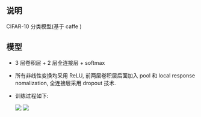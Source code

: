 ## 说明

CIFAR-10 分类模型(基于 caffe )

## 模型

* 3 层卷积层 + 2 层全连接层 + softmax

* 所有非线性变换均采用 ReLU, 前两层卷积层后面加入 pool 和 local response nomalization, 全连接层采用 dropout 技术.

* 训练过程如下:

   <img src='https://github.com/dailiang/cifar-10/tree/master/img/CIFAR-10.png' />

   <img src='https://github.com/dailiang/cifar-10/tree/master/img/CIFAR-10-loss.png' />

